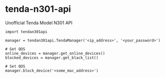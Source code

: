 # tenda-n301-api
Unofficial Tenda Model N301 API


```
import tendan301api

manager = tendan301api.TendaManager('<ip_address>', '<your_password>')

# Get QOS
online_devices = manager.get_online_devices()
blocked_devices = manager.get_black_list()

# Set QOS
manager.block_device('<some_mac_address>')
```
